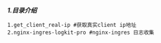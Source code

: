 ***1.目录介绍***
```
1.get_client_real-ip #获取真实client ip地址
2.nginx-ingres-logkit-pro #nginx-ingres 日志收集
```
